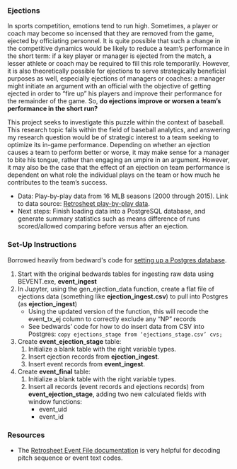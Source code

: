 ### Ejections

In sports competition, emotions tend to run high. Sometimes, a player or coach may become so incensed that they are removed from the game, ejected by officiating personnel. It is quite possible that such a change in the competitive dynamics would be likely to reduce a team’s performance in the short term: if a key player or manager is ejected from the match, a lesser athlete or coach may be required to fill this role temporarily. However, it is also theoretically possible for ejections to serve strategically beneficial purposes as well, especially ejections of managers or coaches: a manager might initiate an argument with an official with the objective of getting ejected in order to “fire up” his players and improve their performance for the remainder of the game. So, **do ejections improve or worsen a team’s performance in the short run?**

This project seeks to investigate this puzzle within the context of baseball. This research topic falls within the field of baseball analytics, and answering my research question would be of strategic interest to a team seeking to optimize its in-game performance. Depending on whether an ejection causes a team to perform better or worse, it may make sense for a manager to bite his tongue, rather than engaging an umpire in an argument. However, it may also be the case that the effect of an ejection on team performance is dependent on what role the individual plays on the team or how much he contributes to the team’s success. 

* Data: Play-by-play data from 16 MLB seasons (2000 through 2015). Link to data source: [Retrosheet play-by-play data](http://www.retrosheet.org/eventfile.htm). 
* Next steps: Finish loading data into a PostgreSQL database, and generate summary statistics such as means difference of runs scored/allowed comparing before versus after an ejection.

### Set-Up Instructions

Borrowed heavily from bedward's code for [setting up a Postgres database](https://github.com/yontartu/baseball_analysis/tree/master/retrosheet).

1. Start with the original bedwards tables for ingesting raw data using BEVENT.exe, **event_ingest** 
2. In Jupyter, using the gen_ejection_data function, create a flat file of ejections data (something like **ejection_ingest.csv**) to pull into Postgres (as **ejection_ingest**)
	* Using the updated version of the function, this will recode the event_tx_ej column to correctly exclude any “NP” records
	* See bedwards’ code for how to do insert data from CSV into Postgres: `copy ejections_stage from ‘ejections_stage.csv’ cvs;`
3. Create **event_ejection_stage** table: 
    1. Initialize a blank table with the right variable types.
    2. Insert ejection records from **ejection_ingest**.
    3. Insert event records from **event_ingest**.
4. Create **event_final** table:
    1. Initialize a blank table with the right variable types.
    2. Insert all records (event records and ejections records) from **event_ejection_stage**, adding two new calculated fields with window functions:
        * event_uid
        * event_id


### Resources

* The [Retrosheet Event File documentation](http://www.retrosheet.org/eventfile.htm) is very helpful for decoding pitch sequence or event text codes.